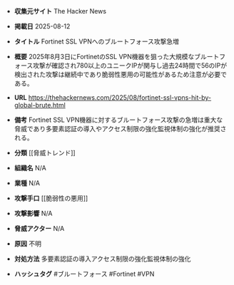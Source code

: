 - **収集元サイト**
The Hacker News

- **掲載日**
2025-08-12

- **タイトル**
Fortinet SSL VPNへのブルートフォース攻撃急増

- **概要**
2025年8月3日にFortinetのSSL VPN機器を狙った大規模なブルートフォース攻撃が確認され780以上のユニークIPが関与し過去24時間で56のIPが検出された攻撃は継続中であり脆弱性悪用の可能性があるため注意が必要である。

- **URL**
https://thehackernews.com/2025/08/fortinet-ssl-vpns-hit-by-global-brute.html

- **備考**
Fortinet SSL VPN機器に対するブルートフォース攻撃の急増は重大な脅威であり多要素認証の導入やアクセス制限の強化監視体制の強化が推奨される。

- **分類**
[[脅威トレンド]]

- **組織名**
N/A

- **業種**
N/A

- **攻撃手口**
[[脆弱性の悪用]]

- **攻撃影響**
N/A

- **脅威アクター**
N/A

- **原因**
不明

- **対処方法**
多要素認証の導入アクセス制限の強化監視体制の強化

- **ハッシュタグ**
#ブルートフォース #Fortinet #VPN
